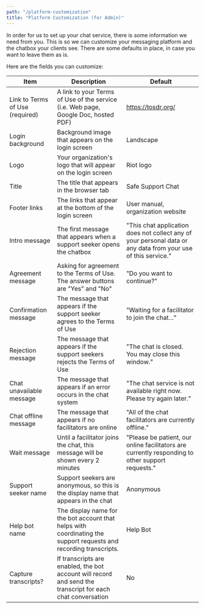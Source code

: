 ```yaml
---
path: "/platform-customization"
title: "Platform Customization (for Admin)"
---
```


In order for us to set up your chat service, there is some information we need from you. This is so we can customize your messaging platform and the chatbox your clients see. There are some defaults in place, in case you want to leave them as is.

Here are the fields you can customize:

Item | Description | Default
--- | --- | ---
Link to Terms of Use (required) | A link to your Terms of Use of the service (i.e. Web page, Google Doc, hosted PDF) | https://tosdr.org/
Login background | Background image that appears on the login screen | Landscape
Logo | Your organization's logo that will appear on the login screen | Riot logo
Title | The title that appears in the browser tab | Safe Support Chat
Footer links | The links that appear at the bottom of the login screen | User manual, organization website
Intro message | The first message that appears when a support seeker opens the chatbox | "This chat application does not collect any of your personal data or any data from your use of this service."
Agreement message | Asking for agreement to the Terms of Use. The answer buttons are "Yes" and "No" | "Do you want to continue?"
Confirmation message | The message that appears if the support seeker agrees to the Terms of Use | "Waiting for a facilitator to join the chat..."
Rejection message | The message that appears if the support seekers rejects the Terms of Use | "The chat is closed. You may close this window."
Chat unavailable message | The message that appears if an error occurs in the chat system | "The chat service is not available right now. Please try again later."
Chat offline message | The message that appears if no facilitators are online | "All of the chat facilitators are currently offline."
Wait message | Until a facilitator joins the chat, this message will be shown every 2 minutes | "Please be patient, our online facilitators are currently responding to other support requests."
Support seeker name | Support seekers are anonymous, so this is the display name that appears in the chat | Anonymous
Help bot name | The display name for the bot account that helps with coordinating the support requests and recording transcripts. | Help Bot
Capture transcripts? | If transcripts are enabled, the bot account will record and send the transcript for each chat conversation | No

